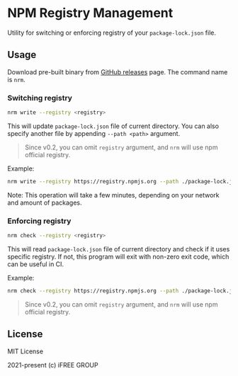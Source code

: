 # NPM Registry Management

Utility for switching or enforcing registry of your `package-lock.json` file.

## Usage

Download pre-built binary from [GitHub releases](https://github.com/iFREEGROUP/nrm/releases) page.
The command name is `nrm`.

### Switching registry

```sh
nrm write --registry <registry>
```

This will update `package-lock.json` file of current directory.
You can also specify another file by appending `--path <path>` argument.

> Since v0.2, you can omit `registry` argument, and `nrm` will use npm official registry.

Example:

```sh
nrm write --registry https://registry.npmjs.org --path ./package-lock.json
```

Note: This operation will take a few minutes, depending on your network and amount of packages.

### Enforcing registry

```sh
nrm check --registry <registry>
```

This will read `package-lock.json` file of current directory and
check if it uses specific registry.
If not, this program will exit with non-zero exit code,
which can be useful in CI.

Example:

```sh
nrm check --registry https://registry.npmjs.org --path ./package-lock.json
```

> Since v0.2, you can omit `registry` argument, and `nrm` will use npm official registry.

## License

MIT License

2021-present (c) iFREE GROUP
